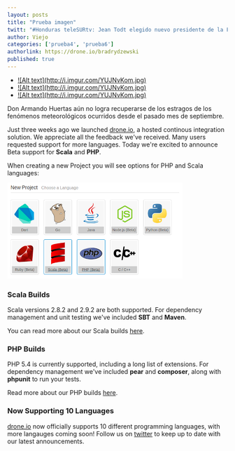 ```yaml
---
layout: posts
title: "Prueba imagen"
twitt: "#Honduras teleSURtv: Jean Todt elegido nuevo presidente de la FIA http://tinyurl.com/ykrwlxj http://ow.ly/15WRgr"
author: Viejo
categories: ['prueba4', 'prueba6']
authorlink: https://drone.io/bradrydzewski
published: true
---
```


<!--  figure-slider -->                  
<div class="figure-slider">
<div class="slider flexslider">
   <ul class="slides">
	  <li><a href="javascript:void(0)">![Alt text](http://i.imgur.com/YUJNvKom.jpg)</a></li>
     <li><a href="javascript:void(0)">![Alt text](http://i.imgur.com/YUJNvKom.jpg)</a></li>
    <li><a href="javascript:void(0)">![Alt text](http://i.imgur.com/YUJNvKom.jpg)</a></li>
  </ul>
</div>
<span>Don Armando Huertas aún no logra recuperarse de los estragos de los fenómenos meteorológicos ocurridos desde el pasado mes de septiembre.</span>
</div>
<!--  figure-slider End-->

Just three weeks ago we launched [drone.io](https://drone.io), a hosted
continous integration solution. We appreciate all the feedback we've received.
Many users requested support for more languages. Today we're excited to
announce Beta support for **Scala** and **PHP**.

When creating a new Project you will see options for PHP and Scala languages:

![Select Project Owner](/img/screenshot_new-scala-php.png)

### Scala Builds

Scala versions 2.8.2 and 2.9.2 are both supported. For dependency management
and unit testing we've included **SBT** and **Maven**.

You can read more about our Scala builds [here](http://docs.drone.io/scala.html).

### PHP Builds

PHP 5.4 is currently supported, including a long list of extensions. For dependency
management we've included **pear** and **composer**, along with **phpunit** to
run your tests.

Read more about our PHP builds [here](http://docs.drone.io/php.html).

### Now Supporting 10 Languages

[drone.io](https://drone.io) now officially supports 10 different programming
languages, with more langauges coming soon! Follow us on [twitter](https://twitter.com/droneio)
to keep up to date with our latest announcements.